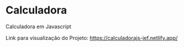 # Calculadora
Calculadora em Javascript

Link para visualização do Projeto: https://calculadorajs-jef.netlify.app/
